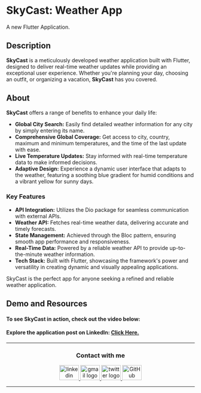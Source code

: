 # SkyCast: Weather App
A new Flutter Application.


## Description

**SkyCast** is a meticulously developed weather application built with Flutter, designed to deliver real-time weather updates while providing an exceptional user experience. Whether you're planning your day, choosing an outfit, or organizing a vacation, **SkyCast** has you covered.


## About

**SkyCast** offers a range of benefits to enhance your daily life:

- **Global City Search:** Easily find detailed weather information for any city by simply entering its name.
- **Comprehensive Global Coverage:** Get access to city, country, maximum and minimum temperatures, and the time of the last update with ease.
- **Live Temperature Updates:** Stay informed with real-time temperature data to make informed decisions.
- **Adaptive Design:** Experience a dynamic user interface that adapts to the weather, featuring a soothing blue gradient for humid conditions and a vibrant yellow for sunny days.


### Key Features

- **API Integration:** Utilizes the Dio package for seamless communication with external APIs.
- **Weather API:** Fetches real-time weather data, delivering accurate and timely forecasts.
- **State Management:** Achieved through the Bloc pattern, ensuring smooth app performance and responsiveness.
- **Real-Time Data:** Powered by a reliable weather API to provide up-to-the-minute weather information.
- **Tech Stack:** Built with Flutter, showcasing the framework's power and versatility in creating dynamic and visually appealing applications.

SkyCast is the perfect app for anyone seeking a refined and reliable weather application.


## Demo and Resources
#### To see SkyCast in action, check out the video below:



#### Explore the application post on LinkedIn: <a target="_blank" href="*********"> Click Here. </a>

-----

<h3 align="center">
    Contact with me
</h3>

<div align="center">
  <a href="https://www.linkedin.com/in/theahmedhany/" target="_blank">
    <img src="https://skillicons.dev/icons?i=linkedin&theme=dark" width="52" height="40" alt="linkedin logo"/>
  </a>
  <a href="mailto:a7medhanyshokry@gmail.com" target="_blank">
    <img src="https://skillicons.dev/icons?i=gmail&theme=light" width="52" height="40" alt="gmail logo"/> 
  </a>
  <a href="https://x.com/theahmedhany" target="_blank">
    <img src="https://skillicons.dev/icons?i=twitter&theme=dark" width="52" height="40" alt="twitter logo"/>
  </a>
  <a href="https://github.com/theahmedhany" target="_blank">
    <img src="https://skillicons.dev/icons?i=github&theme=dark" width="52" height="40" alt="GitHub logo"/>
  </a>
</div>

-----
